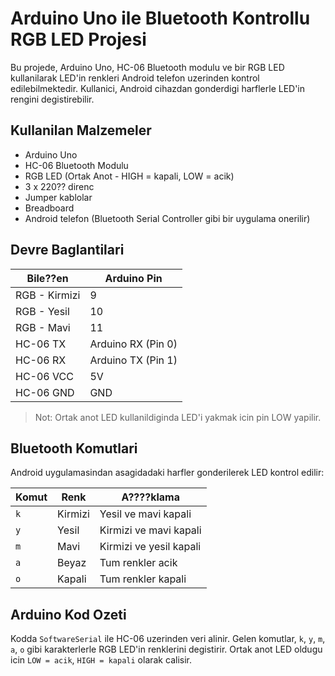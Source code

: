 # Arduino Uno ile Bluetooth Kontrollu RGB LED Projesi

Bu projede, Arduino Uno, HC-06 Bluetooth modulu ve bir RGB LED kullanilarak LED'in renkleri Android telefon uzerinden kontrol edilebilmektedir. Kullanici, Android cihazdan gonderdigi harflerle LED'in rengini degistirebilir.

##  Kullanilan Malzemeler

- Arduino Uno
- HC-06 Bluetooth Modulu
- RGB LED (Ortak Anot - HIGH = kapali, LOW = acik)
- 3 x 220?? direnc
- Jumper kablolar
- Breadboard
- Android telefon (Bluetooth Serial Controller gibi bir uygulama onerilir)

##  Devre Baglantilari

| Bile??en      | Arduino Pin |
|--------------|-------------|
| RGB - Kirmizi| 9           |
| RGB - Yesil  | 10          |
| RGB - Mavi   | 11          |
| HC-06 TX     | Arduino RX (Pin 0) |
| HC-06 RX     | Arduino TX (Pin 1) |
| HC-06 VCC    | 5V          |
| HC-06 GND    | GND         |

>  Not: Ortak anot LED kullanildiginda LED'i yakmak icin pin LOW yapilir.

##  Bluetooth Komutlari

Android uygulamasindan asagidadaki harfler gonderilerek LED kontrol edilir:

| Komut | Renk     | A????klama             |
|-------|----------|----------------------|
| `k`   | Kirmizi | Yesil ve mavi kapali|
| `y`   | Yesil    | Kirmizi ve mavi kapali |
| `m`   | Mavi     | Kirmizi ve yesil kapali|
| `a`   | Beyaz    | Tum renkler acik      |
| `o`   | Kapali  | Tum renkler kapali    |

## Arduino Kod Ozeti

Kodda `SoftwareSerial` ile HC-06 uzerinden veri alinir. Gelen komutlar, `k`, `y`, `m`, `a`, `o` gibi karakterlerle RGB LED'in renklerini degistirir. Ortak anot LED oldugu icin `LOW = acik`, `HIGH = kapali` olarak calisir.

